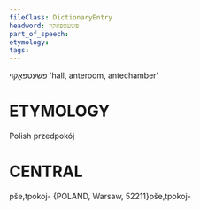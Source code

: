 ```yaml
---
fileClass: DictionaryEntry
headword: פּשעטפּאָקוי
part_of_speech: 
etymology: 
tags: 
---
```

פּשעטפּאָקוי
'hall, anteroom, antechamber'

ETYMOLOGY
===========
Polish przedpokój

CENTRAL
========

pše,tpokoj- {POLAND, Warsaw, 52211}pše,tpokoj-